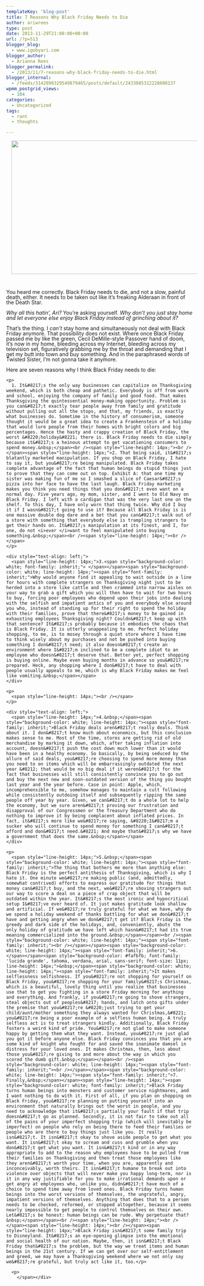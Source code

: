 ```yaml
---
templateKey: 'blog-post'
title: 7 Reasons Why Black Friday Needs to Die
author: ariwrees
type: post
date: 2013-11-29T21:00:00+00:00
url: /?p=513
blogger_blog:
  - www.igobyari.com
blogger_author:
  - Arianna Rees
blogger_permalink:
  - /2013/11/7-reasons-why-black-friday-needs-to-die.html
blogger_internal:
  - /feeds/3142898329549879465/posts/default/2433885312228608137
wpmm_postgrid_views:
  - 104
categories:
  - Uncategorized
tags:
  - rant
  - thoughts

---
```

<div dir="ltr" style="text-align: left;">
  </p> 
  
  <div style="clear: both; text-align: center;">
    <a href="http://www.igobyari.com/wp-content/uploads/2013/11/ap_black_friday_oregon_mi_121123_wg-1.jpg" style="margin-left: 1em; margin-right: 1em;"><img border="0" height="360" src="http://www.igobyari.com/wp-content/uploads/2013/11/ap_black_friday_oregon_mi_121123_wg.jpg" width="640" /></a>
  </div>
  
  <p>
    <span style="line-height: 14px;"><br /></span><span style="line-height: 14px;"><br /></span><span style="line-height: 14px;">You heard me correctly. Black Friday needs to die, and not a slow, painful death, either. It needs to be taken out like it&#8217;s freaking Alderaan in front of the Death Star.&nbsp;</span><br /><span style="line-height: 14px;"><br /></span><span style="line-height: 14px;"><i>Why all this hatin&#8217;, Ari?</i> You&#8217;re asking yourself. <i>Why don&#8217;t you just stay home and let everyone else enjoy Black Friday instead of grinching about it?&nbsp;</i></span><br /><span style="line-height: 14px;"><i><br /></i></span><span style="line-height: 14px;">That&#8217;s the thing. I <i>can&#8217;t </i>stay home and simultaneously not deal with Black Friday anymore. That possibility does not exist. Where once Black Friday passed me by like the green, Cecil DeMille-style Passover hand of doom, it&#8217;s now in my home, bleeding across my Internet, bleeding across my television set, figuratively grabbing me by the throat and demanding that I get my butt into town and buy something. And in the paraphrased words of Twisted Sister, I&#8217;m not gonna take it anymore.&nbsp;</span><br /><span style="line-height: 14px;"><br /></span><span style="line-height: 14px;">Here are seven reasons why I think Black Friday needs to die:</p> 
    
    <p>
      1. It&#8217;s the only way businesses can capitalize on Thanksgiving weekend, which is both cheap and pathetic. Everybody is off from work and school, enjoying the company of family and good food. That makes Thanksgiving the quintessential money-making opportunity. Problem is you can&#8217;t exactly tear people away from family and gratitude without pulling out all the stops, and that, my friends, is exactly what businesses do. Sometime in the history of consumerism, someone thought it would be a great idea to create a Frankenstein of a holiday that would lure people from their homes with bright colors and big percentages. Hence the hasty and crappy creation of Black Friday, the worst &#8220;holiday&#8221; there is. Black Friday needs to die simply because it&#8217;s a heinous attempt to get vacationing consumers to spend money.&nbsp;</span><br /><span style="line-height: 14px;"><br /></span><span style="line-height: 14px;">2. That being said, it&#8217;s blatantly marketed manipulation. If you shop on Black Friday, I hate to say it, but you&#8217;re being manipulated. Black Friday takes complete advantage of the fact that human beings do stupid things just to prove that they can come out on top. Exhibit A: that one time my sister was making fun of me so I smashed a slice of Caesar&#8217;s pizza into her face to have the last laugh. Black Friday marketing makes you think you need things that you don&#8217;t even want on a normal day. Five years ago, my mom, sister, and I went to Old Navy on Black Friday. I left with a cardigan that was the very last one on the shelf. To this day, I have only worn that thing twice. Why did I buy it if I wasn&#8217;t going to use it? Because all Black Friday is is one massive double dog dare and a bet that you can&#8217;t walk out of a store with something that everybody else is trampling strangers to get their hands on. It&#8217;s manipulation at its finest, and I, for one, do not <i>ever </i>want to feel manipulated into buying something.&nbsp;</span><br /><span style="line-height: 14px;"><br /></span>
    </p>
    
    <div style="text-align: left;">
      <span style="line-height: 14px;">3.<span style="background-color: white; font-family: inherit;"> </span></span><span style="background-color: white; line-height: 14px;"><span style="font-family: inherit;">Why would anyone find it appealing to wait outside in a line for hours with complete strangers on Thanksgiving night just to be herded into a store like cattle and then crammed into narrow aisles on your way to grab a gift which you will then have to wait for two hours to buy, forcing poor employees who depend upon their jobs into dealing with the selfish and impatient antics of you and everybody else around you who, instead of standing up for their right to spend the holiday with their families, prove that there&#8217;s money to be gained in exhausting employees Thanksgiving night? Couldn&#8217;t keep up with that sentence? It&#8217;s probably because it embodies the chaos that is Black Friday. It is utterly unappealing to me. Perfect holiday shopping, to me, is to mosey through a quiet store where I have time to think wisely about my purchases and not be pushed into buying something I don&#8217;t need; it also doesn&#8217;t create an environment where I&#8217;m inclined to be a complete idiot to an employee who doesn&#8217;t deserve that. Better yet, perfect shopping is buying online. Maybe even buying months in advance so you&#8217;re prepared. Heck, any shopping where I don&#8217;t have to deal with people usually appeals to me, which is why Black Friday makes me feel like vomiting.&nbsp;</span></span>
    </div>
    
    <p>
      <span style="line-height: 14px;"><br /></span>
    </p>
    
    <div style="text-align: left;">
      <span style="line-height: 14px;">4.&nbsp;</span><span style="background-color: white; line-height: 14px;"><span style="font-family: inherit;">Black Friday deals aren&#8217;t really deals. Think about it. I don&#8217;t know much about economics, but this conclusion makes sense to me. Most of the time, stores are getting rid of old merchandise by marking it down, which, after taking inflation into account, doesn&#8217;t push the cost down much lower than it would have been in a healthy economy. So basically, by being seduced by the allure of said deals, you&#8217;re choosing to spend more money than you need to on items which will be embarrassingly outdated the next year &#8212; that would be no big deal if it weren&#8217;t for the fact that businesses will still consistently convince you to go out and buy the next new and soon-outdated version of the thing you bought last year and the year before. Case in point: Apple, which, incomprehensible to me, somehow manages to maintain a cult following while consistently outdoing itself and subsequently ripping the same people off year by year. Given, we can&#8217;t do a whole lot to help the economy, but we sure aren&#8217;t proving our frustration and disapproval of our Congressmen or the Treasury Department who do nothing to improve it by being complacent about inflated prices. In fact, it&#8217;s more like we&#8217;re saying, &#8220;I&#8217;m a sucker who will continue to spend money for something I can&#8217;t afford and don&#8217;t need.&#8221; And maybe that&#8217;s why we have a government that does the same.&nbsp;</span></span>
    </div>
    
    <p>
      <span style="line-height: 14px;">5.&nbsp;</span><span style="background-color: white; line-height: 14px;"><span style="font-family: inherit;">The thing that bothers me more than anything else: Black Friday is the perfect antithesis of Thanksgiving, which is why I hate it. One minute we&#8217;re making public (and, admittedly, somewhat contrived) efforts to express our gratitude for things that money can&#8217;t buy, and the next, we&#8217;re shoving strangers out our way to score a deal on a piece of crap object that will be outdated within the year. It&#8217;s the most ironic and hypocritical setup I&#8217;ve ever heard of. It just makes gratitude look shallow and artificial. If we&#8217;re truly grateful for what we have, why do we spend a holiday weekend of thanks battling for what we don&#8217;t have and getting angry when we don&#8217;t get it? Black Friday is the greedy and dark side of the holidays, and, conveniently, abuts the only holiday of gratitude we have left which hasn&#8217;t had its true meaning commercialized into the ground.&nbsp;</span></span><br /><span style="background-color: white; line-height: 14px;"><span style="font-family: inherit;"><br /></span></span><span style="background-color: white; line-height: 14px;"><span style="font-family: inherit;">6.</span></span><span style="background-color: #fafbfb; font-family: 'lucida grande', tahoma, verdana, arial, sans-serif; font-size: 11px; line-height: 14px;">&nbsp;</span><span style="background-color: white; line-height: 14px;"><span style="font-family: inherit;">It makes selflessness selfishness. If you&#8217;re not shopping for yourself on Black Friday, you&#8217;re shopping for your family&#8217;s Christmas, which is a beautiful, lovely thing until you realize that businesses use that to get you fighting in a store Friday morning for anything and everything. And frankly, if you&#8217;re going to shove strangers, steal objects out of peoples&#8217; hands, and latch onto gifts under the premise that you&#8217;re &#8220;just trying to get your child/aunt/mother something they always wanted for Christmas,&#8221; you&#8217;re being a poor example of a selfless human being. A truly selfless act is to treat strangers kindly. Additionally, Black Friday fosters a weird kind of pride. You&#8217;re not glad to make someone happy by getting them what they want. Instead, you&#8217;re just glad you got it before anyone else. Black Friday convinces you that you are some kind of knight who fought for and saved the inanimate damsel in distress for your loved ones. It makes Christmas, then, less about those you&#8217;re giving to and more about the way in which you scored the dumb gift.&nbsp;</span></span><br /><span style="background-color: white; line-height: 14px;"><span style="font-family: inherit;"><br /></span></span><span style="background-color: white; line-height: 14px;"><span style="font-family: inherit;">7. Finally,&nbsp;</span></span><span style="line-height: 14px;"><span style="background-color: white; font-family: inherit;">Black Friday turns human beings into monsters and customer service nightmares, and I want nothing to do with it. First of all, if you plan on shopping on Black Friday, you&#8217;re planning on putting yourself into an environment that naturally brings out the worst in people, and you need to acknowledge that it&#8217;s partially your fault if that trip doesn&#8217;t go as planned. Secondly, it is not fair to take out all of the pains of your imperfect shopping trip (which will inevitably be imperfect) on people who rely on being there to feed their families or people who are there to buy things just like you. It really isn&#8217;t. It isn&#8217;t okay to shove aside people to get what you want. It isn&#8217;t okay to scream and cuss and grumble when you don&#8217;t get what you want. It isn&#8217;t kind or in any way appropriate to add to the reason why employees have to be pulled from their families on Thanksgiving and then treat those employees like they aren&#8217;t worth your time, when you are, apparently and inconceivably, worth theirs. It isn&#8217;t humane to break out into violence over objects that will never make you happy long-term, nor is it in any way justifiable for you to make irrational demands upon or get angry at employees who, unlike you, didn&#8217;t have much of a choice to spend time away from loved ones. Black Friday turns human beings into the worst versions of themselves, the ungrateful, angry, impatient versions of themselves. Anything that does that to a person needs to be checked, reformed, or stopped altogether, because it seems nearly impossible to get people to control themselves on their own. Let&#8217;s be honest: human beings can be rude. Why perpetuate that?&nbsp;</span></span><br /><span style="line-height: 14px;"><br /></span><span style="line-height: 14px;"><br /></span><span style="line-height: 14px;">Black Friday isn&#8217;t some family trip to Disneyland. It&#8217;s an eye-opening glimpse into the emotional and social health of our nation. Maybe, then, it isn&#8217;t Black Friday that&#8217;s the problem, but the way we treat items and human beings in the 21st century. If we can get over our self-entitlement and greed, we may have a Thanksgiving weekend where we not only say we&#8217;re grateful, but truly act like it, too.</p> 
      
      <p>
        </span></div>